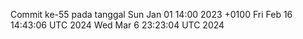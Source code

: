 Commit ke-55 pada tanggal Sun Jan 01 14:00 2023 +0100
Fri Feb 16 14:43:06 UTC 2024
Wed Mar  6 23:23:04 UTC 2024
